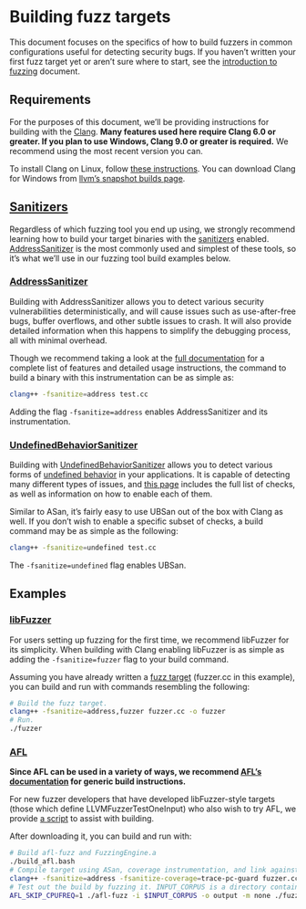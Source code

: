 # Building fuzz targets

This document focuses on the specifics of how to build fuzzers in common
configurations useful for detecting security bugs. If you haven’t written your
first fuzz target yet or aren’t sure where to start, see the
[introduction to fuzzing](https://github.com/google/fuzzing/blob/master/docs/intro-to-fuzzing.md)
document.

## Requirements

For the purposes of this document, we’ll be providing instructions for building
with the [Clang](https://clang.llvm.org/). **Many features used here require
Clang 6.0 or greater. If you plan to use Windows, Clang 9.0 or greater is
required.** We recommend using the most recent version you can.

To install Clang on Linux, follow [these instructions](https://apt.llvm.org/).
You can download Clang for Windows from
[llvm’s snapshot builds page](https://llvm.org/builds/).

## [Sanitizers]

Regardless of which fuzzing tool you end up using, we strongly recommend
learning how to build your target binaries with the [sanitizers] enabled.
[AddressSanitizer] is the most commonly used and simplest of these tools, so
it’s what we’ll use in our fuzzing tool build examples below.

### [AddressSanitizer](ASan)

Building with AddressSanitizer allows you to detect various security
vulnerabilities deterministically, and will cause issues such as use-after-free
bugs, buffer overflows, and other subtle issues to crash. It will also provide
detailed information when this happens to simplify the debugging process, all
with minimal overhead.

Though we recommend taking a look at the
[full documentation](https://clang.llvm.org/docs/AddressSanitizer.html) for a
complete list of features and detailed usage instructions, the command to build
a binary with this instrumentation can be as simple as:

```bash
clang++ -fsanitize=address test.cc
```

Adding the flag `-fsanitize=address` enables AddressSanitizer and its
instrumentation.

### [UndefinedBehaviorSanitizer](UBSan)

Building with [UndefinedBehaviorSanitizer] allows you to detect various forms of
[undefined behavior](https://en.wikipedia.org/wiki/Undefined_behavior) in your
applications. It is capable of detecting many different types of issues, and
[this page](https://clang.llvm.org/docs/UndefinedBehaviorSanitizer.html#available-checks)
includes the full list of checks, as well as information on how to enable each
of them.

Similar to ASan, it’s fairly easy to use UBSan out of the box with Clang as
well. If you don’t wish to enable a specific subset of checks, a build command
may be as simple as the following:

```bash
clang++ -fsanitize=undefined test.cc
```

The `-fsanitize=undefined` flag enables UBSan.

[sanitizers]: https://github.com/google/sanitizers
[addresssanitizer]: https://clang.llvm.org/docs/AddressSanitizer.html
[undefinedbehaviorsanitizer]: https://clang.llvm.org/docs/UndefinedBehaviorSanitizer.html

## Examples

### [libFuzzer]

For users setting up fuzzing for the first time, we recommend libFuzzer for its
simplicity. When building with Clang enabling libFuzzer is as simple as adding
the `-fsanitize=fuzzer` flag to your build command.

Assuming you have already written a [fuzz target] \(fuzzer.cc in this example\),
you can build and run with commands resembling the following:

```bash
# Build the fuzz target.
clang++ -fsanitize=address,fuzzer fuzzer.cc -o fuzzer
# Run.
./fuzzer
```

[libfuzzer]: https://llvm.org/docs/LibFuzzer.html
[fuzz target]: https://llvm.org/docs/LibFuzzer.html#fuzz-target

### [AFL]

**Since AFL can be used in a variety of ways, we recommend
[AFL’s documentation](https://github.com/google/AFL) for generic build
instructions.**

For new fuzzer developers that have developed libFuzzer-style targets (those
which define LLVMFuzzerTestOneInput) who also wish to try AFL, we provide
[a script](https://google.github.io/clusterfuzz/setting-up-fuzzing/build_afl.bash)
to assist with building.

After downloading it, you can build and run with:

```bash
# Build afl-fuzz and FuzzingEngine.a
./build_afl.bash
# Compile target using ASan, coverage instrumentation, and link against FuzzingEngine.a
clang++ -fsanitize=address -fsanitize-coverage=trace-pc-guard fuzzer.cc FuzzingEngine.a -o fuzzer
# Test out the build by fuzzing it. INPUT_CORPUS is a directory containing test files. Ctrl-C when done.
AFL_SKIP_CPUFREQ=1 ./afl-fuzz -i $INPUT_CORPUS -o output -m none ./fuzzer
```

[afl]: https://github.com/google/AFL
